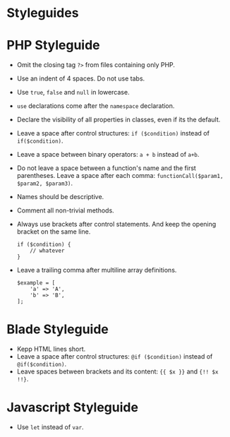# Styleguides

# PHP Styleguide

* Omit the closing tag `?>` from files containing only PHP.

* Use an indent of 4 spaces. Do not use tabs.

* Use `true`, `false` and `null` in lowercase.

* `use` declarations come after the `namespace` declaration.

* Declare the visibility of all properties in classes, even if its the default.

* Leave a space after control structures: `if ($condition)` instead of `if($condition)`.

* Leave a space between binary operators: `a + b` instead of `a+b`.

* Do not leave a space between a function's name and the first parentheses. Leave a space after each comma: `functionCall($param1, $param2, $param3)`.

* Names should be descriptive.

* Comment all non-trivial methods.

* Always use brackets after control statements. And keep the opening bracket on the same line.

    ```
    if ($condition) {
        // whatever
    }
    ```

* Leave a trailing comma after multiline array definitions.

    ```
    $example = [
        'a' => 'A',
        'b' => 'B',
    ];
    ```

# Blade Styleguide

* Kepp HTML lines short.
* Leave a space after control structures: `@if ($condition)` instead of `@if($condition)`.
* Leave spaces between brackets and its content: `{{ $x }}` and `{!! $x !!}`.

# Javascript Styleguide

* Use `let` instead of `var`.
